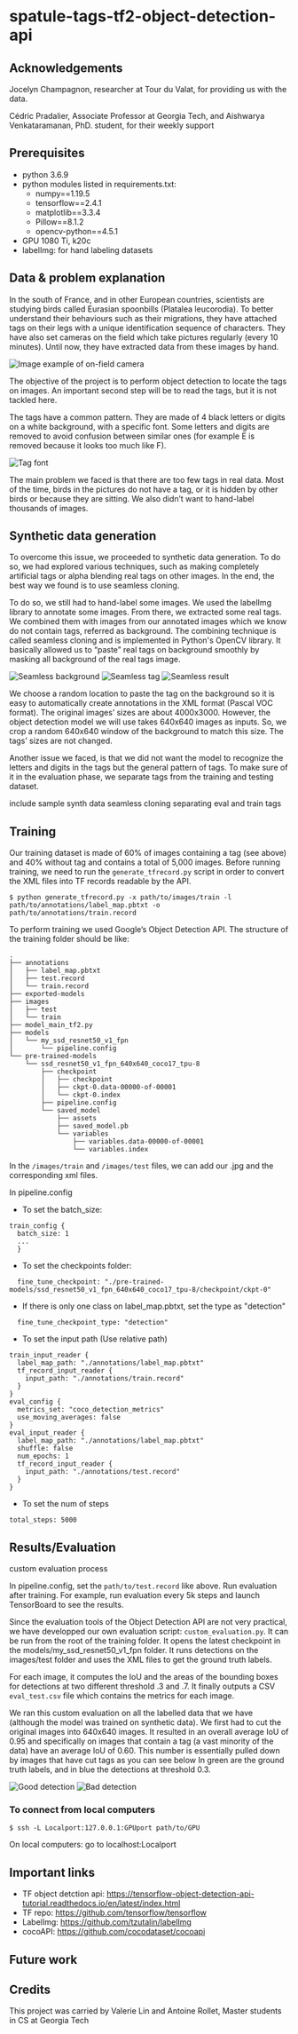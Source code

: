 # spatule-tags-tf2-object-detection-api

## Acknowledgements

Jocelyn Champagnon, researcher at Tour du Valat, for providing us with the data.

Cédric Pradalier, Associate Professor at Georgia Tech, and Aishwarya Venkataramanan, PhD. student, for their weekly support


## Prerequisites
* python 3.6.9
* python modules listed in requirements.txt:
    * numpy==1.19.5
    * tensorflow==2.4.1
    * matplotlib==3.3.4
    * Pillow==8.1.2
    * opencv-python==4.5.1
* GPU 1080 Ti, k20c
* labelImg: for hand labeling datasets

## Data & problem explanation

In the south of France, and in other European countries, scientists are studying birds called Eurasian spoonbills (Platalea leucorodia). To better understand their behaviours such as their migrations, they have attached tags on their legs with a unique identification sequence of characters. They have also set cameras on the field which take pictures regularly (every 10 minutes). Until now, they have extracted data from these images by hand. 



![Image example of on-field camera](sample-data/7mai2018%20(21).JPG)

The objective of the project is to perform object detection to locate the tags on images. An important second step will be to read the tags, but it is not tackled here.

The tags have a common pattern. They are made of 4 black letters or digits on a white background, with a specific font. Some letters and digits are removed to avoid confusion between similar ones (for example E is removed because it looks too much like F).

![Tag font](sample-data/SPOO-FONT.jpg)

The main problem we faced is that there are too few tags in real data. Most of the time, birds in the pictures do not have a tag, or it is hidden by other birds or because they are sitting. We also didn’t want to hand-label thousands of images.



## Synthetic data generation

To overcome this issue, we proceeded to synthetic data generation. To do so, we had explored various techniques, such as making completely artificial tags or alpha blending real tags on other images. In the end, the best way we found is to use seamless cloning.

To do so, we still had to hand-label some images. We used the labelImg library to annotate some images. From there, we extracted some real tags. We combined them with images from our annotated images which we know do not contain tags, referred as background. The combining technique is called seamless cloning and is implemented in Python's OpenCV library. It basically allowed us to “paste” real tags on background smoothly by masking all background of the real tags image.


![Seamless background](sample-data/seamless-cloning-background.png)
![Seamless tag](sample-data/seamless-cloning-tag.png)
![Seamless result](sample-data/seamless-cloning-result.png)

We choose a random location to paste the tag on the background so it is easy to automatically create annotations in the XML format (Pascal VOC format). The original images’ sizes are about 4000x3000. However, the object detection model we will use takes 640x640 images as inputs. So, we crop a random 640x640 window of the background to match this size. The tags’ sizes are not changed.

Another issue we faced, is that we did not want the model to recognize the letters and digits in the tags but the general pattern of tags. To make sure of it in the evaluation phase, we separate tags from the training and testing dataset.

include sample synth data
seamless cloning
separating eval and train tags 

## Training

Our training dataset is made of 60% of images containing a tag (see above) and 40% without tag and contains a total of 5,000 images.
Before running training, we need to run the `generate_tfrecord.py` script in order to convert the XML files into TF records readable by the API.

```
$ python generate_tfrecord.py -x path/to/images/train -l path/to/annotations/label_map.pbtxt -o path/to/annotations/train.record
```
To perform training we used Google’s Object Detection API.
The structure of the training folder should be like:
```
.
├── annotations
│   ├── label_map.pbtxt
│   ├── test.record
│   └── train.record
├── exported-models
├── images
│   ├── test
│   └── train
├── model_main_tf2.py
├── models
│   └── my_ssd_resnet50_v1_fpn
│       └── pipeline.config
└── pre-trained-models
    └── ssd_resnet50_v1_fpn_640x640_coco17_tpu-8
        ├── checkpoint
        │   ├── checkpoint
        │   ├── ckpt-0.data-00000-of-00001
        │   └── ckpt-0.index
        ├── pipeline.config
        └── saved_model
            ├── assets
            ├── saved_model.pb
            └── variables
                ├── variables.data-00000-of-00001
                └── variables.index

```
In the `/images/train` and `/images/test` files, we can add our .jpg and the corresponding xml files.


In pipeline.config
* To set the batch_size:
```
train_config {
  batch_size: 1
  ...
  }

```

* To set the checkpoints folder:
```
  fine_tune_checkpoint: "./pre-trained-models/ssd_resnet50_v1_fpn_640x640_coco17_tpu-8/checkpoint/ckpt-0"
```


* If there is only one class on label_map.pbtxt, set the type as "detection" 
```
  fine_tune_checkpoint_type: "detection"
```
* To set the input path (Use relative path)
```
train_input_reader {
  label_map_path: "./annotations/label_map.pbtxt"
  tf_record_input_reader {
    input_path: "./annotations/train.record"
  }
}
eval_config {
  metrics_set: "coco_detection_metrics"
  use_moving_averages: false
}
eval_input_reader {
  label_map_path: "./annotations/label_map.pbtxt"
  shuffle: false
  num_epochs: 1
  tf_record_input_reader {
    input_path: "./annotations/test.record"
  }
}
```

* To set the num of steps
```
total_steps: 5000
```

## Results/Evaluation
custom evaluation process

In pipeline.config, set the `path/to/test.record` like above. Run evaluation after training.
For example, run evaluation every 5k steps and launch TensorBoard to see the results.

Since the evaluation tools of the Object Detection API are not very practical, we have developped our own evaluation script: `custom_evaluation.py`. It can be run from the root of the training folder. It opens the latest checkpoint in the models/my_ssd_resnet50_v1_fpn folder. It runs detections on the images/test folder and uses the XML files to get the ground truth labels.

For each image, it computes the IoU and the areas of the bounding boxes for detections at two different threshold .3 and .7. It finally outputs a CSV `eval_test.csv` file which contains the metrics for each image.

We ran this custom evaluation on all the labelled data that we have (although the model was trained on synthetic data). We first had to cut the original images into 640x640 images. It resulted in an overall average IoU of 0.95 and specifically on images that contain a tag (a vast minority of the data) have an average IoU of 0.60. This number is essentially pulled down by images that have cut tags as you can see below In green are the ground truth labels, and in blue the detections at threshold 0.3.

![Good detection](sample-data/detection-results/metricsIMAG1189_9.jpg)
![Bad detection](sample-data/detection-results/metricsIMAG52026_17.jpg)

### To connect from local computers
```
$ ssh -L Localport:127.0.0.1:GPUport path/to/GPU
```
On local computers: go to localhost:Localport



## Important links
* TF object detction api: https://tensorflow-object-detection-api-tutorial.readthedocs.io/en/latest/index.html
* TF repo: https://github.com/tensorflow/tensorflow
* LabelImg: https://github.com/tzutalin/labelImg
* cocoAPI: https://github.com/cocodataset/cocoapi

## Future work
## Credits
This project was carried by Valerie Lin and Antoine Rollet, Master students in CS at Georgia Tech
